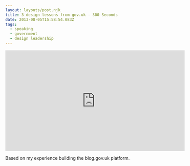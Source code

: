 ```yaml
---
layout: layouts/post.njk
title: 3 design lessons from gov.uk - 300 Seconds
date: 2013-08-05T15:58:54.083Z
tags:
  - speaking
  - government
  - design leadership
---
```

<iframe width="560" height="315" src="https://www.youtube.com/embed/-nOcEl2_2Wo" frameborder="0" allow="accelerometer; autoplay; encrypted-media; gyroscope; picture-in-picture" allowfullscreen></iframe>

Based on my experience building the blog.gov.uk platform.
